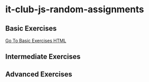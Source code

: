 # it-club-js-random-assignments
## Basic Exercises
[Go To Basic Exercises HTML](http://htmlpreview.github.io/?https://github.com/Zmote/it-club-js-random-assignments/blob/master/Basic/index.html)
## Intermediate Exercises
## Advanced Exercises
